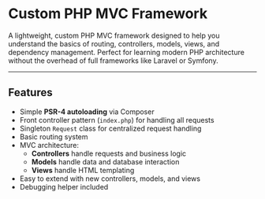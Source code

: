 # Custom PHP MVC Framework

A lightweight, custom PHP MVC framework designed to help you understand the basics of routing, controllers, models, views, and dependency management. Perfect for learning modern PHP architecture without the overhead of full frameworks like Laravel or Symfony.

---

## Features

- Simple **PSR-4 autoloading** via Composer
- Front controller pattern (`index.php`) for handling all requests
- Singleton `Request` class for centralized request handling
- Basic routing system
- MVC architecture:
  - **Controllers** handle requests and business logic
  - **Models** handle data and database interaction
  - **Views** handle HTML templating
- Easy to extend with new controllers, models, and views
- Debugging helper included

